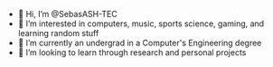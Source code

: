 - 👋 Hi, I’m @SebasASH-TEC
- 👀 I’m interested in computers, music, sports science, gaming, and learning random stuff
- 🌱 I’m currently an undergrad in a Computer's Engineering degree
- 💞️ I’m looking to learn through research and personal projects

<!---
SebasASH-TEC/SebasASH-TEC is a ✨ special ✨ repository because its `README.md` (this file) appears on your GitHub profile.
You can click the Preview link to take a look at your changes.
--->

